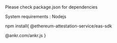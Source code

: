 Please check package.json for dependencies

System requirements : Nodejs 


npm install{
 @ethereum-attestation-service/eas-sdk

 @ankr.com/ankr.js
}